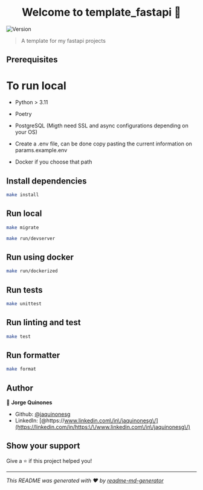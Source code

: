 <h1 align="center">Welcome to template_fastapi 👋</h1>
<p>
  <img alt="Version" src="https://img.shields.io/badge/version-0.1-blue.svg?cacheSeconds=2592000" />
</p>

> A template for my fastapi projects

## Prerequisites
# To run local
* Python > 3.11
* Poetry
* PostgreSQL (Migth need SSL and async configurations depending on your OS)
* Create a .env file, can be done copy pasting the current information on params.example.env

* Docker if you choose that path

## Install dependencies
```sh
make install
```

## Run local

```sh
make migrate
```

```sh
make run/devserver
```

## Run using docker
```sh
make run/dockerized
```

## Run tests

```sh
make unittest
```

## Run linting and test

```sh
make test
```


## Run formatter

```sh
make format
```


## Author

👤 **Jorge Quinones**

* Github: [@jaquinonesg](https://github.com/jaquinonesg)
* LinkedIn: [@https:\/\/www.linkedin.com\/in\/jaquinonesg\/](https://linkedin.com/in/https:\/\/www.linkedin.com\/in\/jaquinonesg\/)

## Show your support

Give a ⭐️ if this project helped you!

***
_This README was generated with ❤️ by [readme-md-generator](https://github.com/kefranabg/readme-md-generator)_

